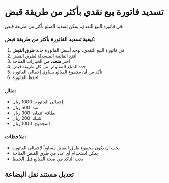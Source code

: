 # تسديد فاتورة بيع نقدي بأكثر من طريقة قبض
في فاتورة البيع النقدي، يمكن تسديد المبلغ بأكثر من طريقة قبض.

### كيفية تسديد الفاتورة بأكثر من طريقة قبض:
1. في فاتورة البيع النقدي، توجد أسفل الفاتورة خانة **طرق القبض**
2. افتح القائمة المنسدلة لطرق القبض
3. اختر **متعدد** من الخيارات المتاحة
4. حدد المبلغ المقبوض من كل طريقة قبض
5. تأكد من أن مجموع المبالغ يساوي إجمالي الفاتورة
6. احفظ الفاتورة

### مثال:
- إجمالي الفاتورة: 1000 ريال
- نقد: 500 ريال
- بطاقة ائتمان: 300 ريال
- شيك: 200 ريال
- المجموع: 1000 ريال

### ملاحظات:
- يجب أن يكون مجموع طرق القبض مساوياً لإجمالي الفاتورة
- يمكن استخدام أي عدد من طرق القبض المتاحة
- يجب التأكد من صحة المبالغ قبل الحفظ

## تعديل مستند نقل البضاعة
